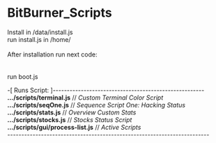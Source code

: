 # BitBurner_Scripts

Install in /data/install.js<br>
run install.js in /home/<br>
<br>
After installation run next code:<br>
<br>
<br>
run boot.js<br>

-[ Runs Script: ]------------------------------------------------------<br>
<b>.../scripts/terminal.js</b>            // <i>Custom Terminal Color Script</i><br>
<b>.../scripts/seqOne.js</b>              // <i>Sequence Script One: Hacking Status</i><br>
<b>.../scripts/stats.js</b>               // <i>Overview Custom Stats</i><br>
<b>.../scripts/stocks.js</b>              // <i>Stocks Status Script</i><br>
<b>.../scripts/gui/process-list.js</b>   // <i>Active Scripts</i><br>
------------------------------------------------------------------------<br>
